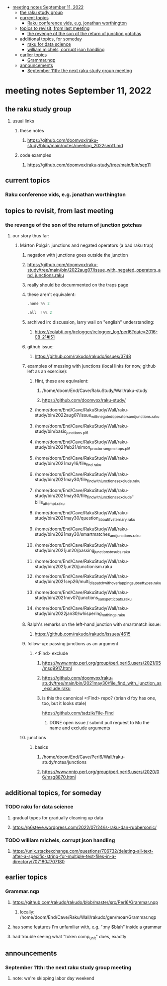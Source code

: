 - [meeting notes September 11, 2022](#org5e6db9a)
  - [the raku study group](#org2f7cf0e)
  - [current topics](#org5d2ff6e)
    - [Raku conference vids, e.g. jonathan worthington](#org722cd29)
  - [topics to revisit, from last meeting](#orga3787d7)
    - [the revenge of the son of the return of junction gotchas](#orgeaaed0c)
  - [additional topics, for someday](#org7d85d49)
    - [raku for data science](#org7394fa6)
    - [william michels, corrupt json handling](#orgdbbc329)
  - [earlier topics](#orgf4d93ac)
    - [Grammar.nqp](#org29e0dcb)
  - [announcements](#org325dfe0)
    - [September 11th: the next raku study group meeting](#org22a1024)


<a id="org5e6db9a"></a>

# meeting notes September 11, 2022


<a id="org2f7cf0e"></a>

## the raku study group

1.  usual links

    1.  these notes
    
        1.  <https://github.com/doomvox/raku-study/blob/main/notes/meeting_2022sep11.md>
    
    2.  code examples
    
        1.  <https://github.com/doomvox/raku-study/tree/main/bin/sep11>


<a id="org5d2ff6e"></a>

## current topics


<a id="org722cd29"></a>

### Raku conference vids, e.g. jonathan worthington


<a id="orga3787d7"></a>

## topics to revisit, from last meeting


<a id="orgeaaed0c"></a>

### the revenge of the son of the return of junction gotchas

1.  our story thus far:

    1.  Márton Polgár: junctions and negated operators (a bad raku trap)
    
        1.  negation with junctions goes outside the junction
        
        2.  <https://github.com/doomvox/raku-study/tree/main/bin/2022aug07/issue_with_negated_operators_and_junctions.raku>
        
        3.  really should be docummented on the traps page
        
        4.  these aren't equivalent:
        
            ```raku
            .none %% 2 
            ```
            
            ```raku
            .all  !%% 2 
            ```
        
        5.  archived irc discussion, larry wall on "english" understanding:
        
            1.  <https://colabti.org/irclogger/irclogger_log/perl6?date=2016-08-21#l51>
        
        6.  github issue:
        
            1.  <https://github.com/rakudo/rakudo/issues/3748>
        
        7.  examples of messing with junctions (local links for now, github left as an exercise):
        
            1.  Hint, these are equivalent:
            
                1.  /home/doom/End/Cave/RakuStudy/Wall/raku-study
                
                2.  <https://github.com/doomvox/raku-study/>
            
            2.  /home/doom/End/Cave/RakuStudy/Wall/raku-study/bin/2022aug07/issue<sub>with</sub><sub>negated</sub><sub>operators</sub><sub>and</sub><sub>junctions.raku</sub>
            
            3.  /home/doom/End/Cave/RakuStudy/Wall/raku-study/bin/basic<sub>junctions.pl6</sub>
            
            4.  /home/doom/End/Cave/RakuStudy/Wall/raku-study/bin/2021feb21/simon<sub>proctor</sub><sub>range</sub><sub>setops.pl6</sub>
            
            5.  /home/doom/End/Cave/RakuStudy/Wall/raku-study/bin/2021may16/file<sub>find.raku</sub>
            
            6.  /home/doom/End/Cave/RakuStudy/Wall/raku-study/bin/2021may30/file<sub>find</sub><sub>with</sub><sub>junction</sub><sub>as</sub><sub>exclude.raku</sub>
            
            7.  /home/doom/End/Cave/RakuStudy/Wall/raku-study/bin/2021may30/file<sub>find</sub><sub>with</sub><sub>junction</sub><sub>as</sub><sub>exclude</sub>-bills<sub>attempt.raku</sub>
            
            8.  /home/doom/End/Cave/RakuStudy/Wall/raku-study/bin/2021may30/question<sub>about</sub><sub>if</sub><sub>vs</sub><sub>ternary.raku</sub>
            
            9.  /home/doom/End/Cave/RakuStudy/Wall/raku-study/bin/2021may30/smartmatches<sub>and</sub><sub>junctions.raku</sub>
            
            10. /home/doom/End/Cave/RakuStudy/Wall/raku-study/bin/2021jun20/passing<sub>junctions</sub><sub>to</sub><sub>subs.raku</sub>
            
            11. /home/doom/End/Cave/RakuStudy/Wall/raku-study/bin/2021jun20/junctionism.raku
            
            12. /home/doom/End/Cave/RakuStudy/Wall/raku-study/bin/2021sep26/multi<sub>dispatch</sub><sub>with</sub><sub>overlapping</sub><sub>subset</sub><sub>types.raku</sub>
            
            13. /home/doom/End/Cave/RakuStudy/Wall/raku-study/bin/2021nov07/junctions<sub>sans</sub><sub>petticoats.raku</sub>
            
            14. /home/doom/End/Cave/RakuStudy/Wall/raku-study/bin/2022jan30/whispering<sub>nothings.raku</sub>
        
        8.  Ralph's remarks on the left-hand junction with smartmatch issue:
        
            1.  <https://github.com/rakudo/rakudo/issues/4615>
        
        9.  follow-up: passing junctions as an argument
        
            1.  <:Find> exclude
            
                1.  <https://www.nntp.perl.org/group/perl.perl6.users/2021/05/msg9917.html>
                
                2.  <https://github.com/doomvox/raku-study/tree/main/bin/2021may30/file_find_with_junction_as_exclude.raku>
                
                3.  is this the canonical <:Find> repo?  (brian d foy has one, too, but it looks stale)
                
                    <https://github.com/tadzik/File-Find>
                    
                    1.  DONE open issue / submit pull request to Mu the name and exclude arguments
        
        10. junctions
        
            1.  basics
            
                1.  /home/doom/End/Cave/Perl6/Wall/raku-study/notes/junctions
                
                2.  <https://www.nntp.perl.org/group/perl.perl6.users/2020/06/msg8870.html>


<a id="org7d85d49"></a>

## additional topics, for someday


<a id="org7394fa6"></a>

### TODO raku for data science

1.  gradual types for gradually cleaning up data

2.  <https://p6steve.wordpress.com/2022/07/24/is-raku-dan-rubbersonic/>


<a id="orgdbbc329"></a>

### TODO william michels, corrupt json handling

1.  <https://unix.stackexchange.com/questions/706732/deleting-all-text-after-a-specific-string-for-multiple-text-files-in-a-directory/707180#707180>


<a id="orgf4d93ac"></a>

## earlier topics


<a id="org29e0dcb"></a>

### Grammar.nqp

1.  <https://github.com/rakudo/rakudo/blob/master/src/Perl6/Grammar.nqp>

    1.  locally: /home/doom/End/Cave/Raku/Wall/rakudo/gen/moar/Grammar.nqp

2.  has some features I'm unfamiliar with, e.g. ":my $blah" inside a grammar

3.  had trouble seeing what "token comp<sub>unit</sub>" does, exactly


<a id="org325dfe0"></a>

## announcements


<a id="org22a1024"></a>

### September 11th: the next raku study group meeting

1.  note: we're skipping labor day weekend
